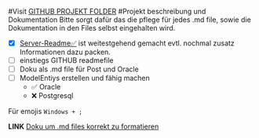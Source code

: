 #Visit [GITHUB PROJEKT FOLDER](https://github.com/EnricoBaivo/testenv_sakila)
#Projekt beschreibung und Dokumentation
Bitte sorgt dafür das die pflege für jedes .md file, sowie die Dokumentation in den Files selbst eingehalten wird.


- [x]  [Server-Readme✅](server-readme.md) ist weitestgehend gemacht evtl. nochmal zusatz Informationen dazu packen.
- [ ] einstiegs GITHUB readmefile
- [ ] Doku als .md file für Post und Oracle
- [ ] ModelEntiys erstellen und fähig machen
    *  ✅ Oracle 
    * ❌ Postgresql




Für emojis <code>Windows + ;</code>

**LINK** [Doku um .md files korrekt zu formatieren ](https://docs.github.com/en/free-pro-team@latest/github/writing-on-github/basic-writing-and-formatting-syntax)